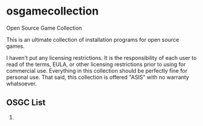 # osgamecollection
Open Source Game Collection

This is an ultimate collection of installation programs for open source games.

I haven't put any licensing restrictions. It is the responsibility of each user to read of the terms, EULA, or other licensing restrictions prior to using for commercial use. Everything in this collection should be perfectly fine for personal use. That said, this collection is offered "ASIS" with no warranty whatsoever.

<h2>OSGC List</h2>

1. 
